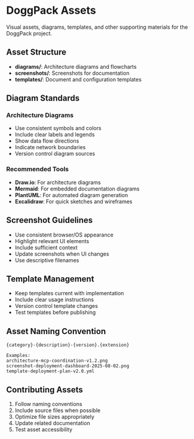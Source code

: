 # DoggPack Assets

Visual assets, diagrams, templates, and other supporting materials for the DoggPack project.

## Asset Structure

- **diagrams/**: Architecture diagrams and flowcharts
- **screenshots/**: Screenshots for documentation
- **templates/**: Document and configuration templates

## Diagram Standards

### Architecture Diagrams
- Use consistent symbols and colors
- Include clear labels and legends
- Show data flow directions
- Indicate network boundaries
- Version control diagram sources

### Recommended Tools
- **Draw.io**: For architecture diagrams
- **Mermaid**: For embedded documentation diagrams
- **PlantUML**: For automated diagram generation
- **Excalidraw**: For quick sketches and wireframes

## Screenshot Guidelines

- Use consistent browser/OS appearance
- Highlight relevant UI elements
- Include sufficient context
- Update screenshots when UI changes
- Use descriptive filenames

## Template Management

- Keep templates current with implementation
- Include clear usage instructions
- Version control template changes
- Test templates before publishing

## Asset Naming Convention

```
{category}-{description}-{version}.{extension}

Examples:
architecture-mcp-coordination-v1.2.png
screenshot-deployment-dashboard-2025-08-02.png
template-deployment-plan-v2.0.yml
```

## Contributing Assets

1. Follow naming conventions
2. Include source files when possible
3. Optimize file sizes appropriately
4. Update related documentation
5. Test asset accessibility